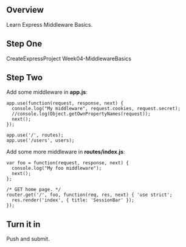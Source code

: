 ## Overview

Learn Express Middleware Basics.

## Step One

  CreateExpressProject Week04-MiddlewareBasics

## Step Two

Add some middleware in **app.js**:

```
app.use(function(request, response, next) {
  console.log("My middleware", request.cookies, request.secret);
  //console.log(Object.getOwnPropertyNames(request));
  next();
});

app.use('/', routes);
app.use('/users', users);
```

Add some more middleware in **routes/index.js**:

```
var foo = function(request, response, next) {
  console.log("My foo middleware");
  next();
};

/* GET home page. */
router.get('/', foo, function(req, res, next) { 'use strict';
  res.render('index', { title: 'SessionBar' });
});
```

## Turn it in

Push and submit.
